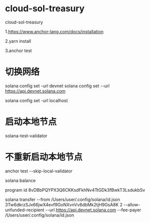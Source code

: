 # cloud-sol-treasury
cloud-sol-treasury

1.https://www.anchor-lang.com/docs/installation

2.yarn install

3.anchor test

# 切换网络
solana config set -url devnet
solana config set --url https://api.devnet.solana.com



solana config set -url localhost

# 启动本地节点
solana-test-validator

# 不重新启动本地节点
anchor test --skip-local-validator


solana balance

program id
8vDBbPQYPX3Q6CKKsdFkhNv4TtGDk3fBwkT3LsdukbSv


solana transfer --from /Users/user/.config/solana/id.json 3Tw6dkrzSJx66jwX4evf9GoNXvnVv8dbMk2tjH9GsA8K 2 --allow-unfunded-recipient --url https://api.devnet.solana.com --fee-payer /Users/user/.config/solana/id.json
